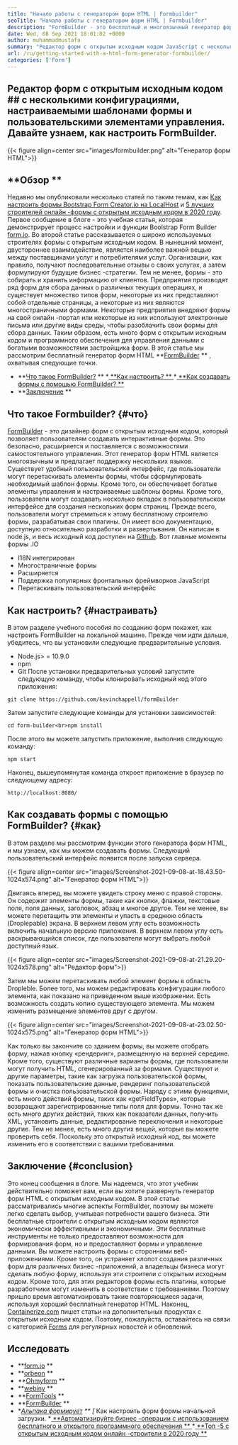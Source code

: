 ```yaml
---
title: "Начало работы с генератором форм HTML | Formbuilder" 
seoTitle: "Начало работы с генератором форм HTML | Formbuilder" 
description: "FormBuilder - это бесплатный и многоязычный генератор форм HTML с пользовательским интерфейсом перетаскивания. Следуйте этому уроку, чтобы узнать, как установить его на Localhost." 
date: Wed, 08 Sep 2021 18:01:02 +0000
author: muhammadmustafa
summary: "Редактор форм с открытым исходным кодом JavaScript с несколькими конфигурациями, настраиваемыми шаблонами форм и пользовательскими элементами управления. Давайте научимся настроить FormBuilder." 
url: /ru/getting-started-with-a-html-form-generator-formbuilder/
categories: ['Form']
---
```


## Редактор форм с открытым исходным кодом ## с несколькими конфигурациями, настраиваемыми шаблонами формы и пользовательскими элементами управления. Давайте узнаем, как настроить FormBuilder.

{{< figure align=center src="images/formbuilder.png" alt="Генератор форм HTML">}}


## **Обзор ** 
Недавно мы опубликовали несколько статей по таким темам, как [Как настроить формы Bootstrap Form Creator.io на LocalHost][1] и [5 лучших строителей онлайн -формы с открытым исходным кодом в 2020 году][2]. Первое сообщение в блоге - это учебная статья, которая демонстрирует процесс настройки и функции Boolstrap Form Builder [form.io][3]. Во второй статье рассказывается о широко используемых строителях формы с открытым исходным кодом. В нынешний момент, двустороннее взаимодействие, является наиболее важной вещью между поставщиками услуг и потребителями услуг. Организации, как правило, получают последовательные отзывы о своих услугах, а затем формулируют будущие бизнес -стратегии. Тем не менее, формы - это собирать и хранить информацию от клиентов. Предприятия производят ряд форм для сбора данных о различных текущих операциях, и существует множество типов форм, некоторые из них представляют собой отдельные страницы, а некоторые из них являются многостраничными формами. Некоторые предприятия внедряют формы на свой онлайн -портал или некоторые из них используют электронные письма или другие виды среды, чтобы разоблачить свои формы для сбора данных.
Таким образом, есть много форм с открытым исходным кодом и программного обеспечения для управления данными с богатыми возможностями застройщика форм. В этой статье мы рассмотрим бесплатный генератор форм HTML  **[FormBuilder][4] ** , охватывая следующие точки.
  * **[Что такое FormBuilder?][5] ** 
  *[ **Как настроить? ** ][6]
  *[ **Как создавать формы с помощью FormBuilder? ** ][7]
  * **[Заключение][8] ** 

## Что такое Formbuilder?   {#что}
[FormBuilder][4] - это дизайнер форм с открытым исходным кодом, который позволяет пользователям создавать интерактивные формы. Это безопасно, расширяется и поставляется с возможностями самостоятельного управления. Этот генератор форм HTML является многоязычным и предлагает поддержку нескольких языков. Существует удобный пользовательский интерфейс, где пользователи могут перетаскивать элементы формы, чтобы сформулировать необходимый шаблон формы. Кроме того, он обеспечивает богатые элементы управления и настраиваемые шаблоны формы. Кроме того, пользователи могут создавать несколько вкладок в пользовательском интерфейсе для создания нескольких форм страниц. Прежде всего, пользователи могут стремиться к этому бесплатному строителю формы, разрабатывая свои плагины. Он имеет всю документацию, доступную относительно разработки и развертывания. Он написан в node.js, и весь исходный код доступен на [Github][9].
Вот главные моменты формы .IO
  * I18N интегрирован
  * Многостраничные формы
  * Расширяется
  * Поддержка популярных фронтальных фреймворков JavaScript
  * Перетаскивать пользовательский интерфейс

## Как настроить?   {#настраивать}
В этом разделе учебного пособия по созданию форм покажет, как настроить FormBuilder на локальной машине.
Прежде чем идти дальше, убедитесь, что вы установили следующие предварительные условия.
  * Node.js> = 10.9.0
  * npm
  * Git
После установки предварительных условий запустите следующую команду, чтобы клонировать исходный код этого приложения:
```
git clone https://github.com/kevinchappell/formBuilder
```
Затем запустите следующие команды для установки зависимостей:
```
cd form-builder<br>npm install 
```
После этого вы можете запустить приложение, выполнив следующую команду:
```
npm start
```
Наконец, вышеупомянутая команда откроет приложение в браузер по следующему адресу:
```
http://localhost:8080/
```

## Как создавать формы с помощью FormBuilder?   {#как}
В этом разделе мы рассмотрим функции этого генератора форм HTML, и мы узнаем, как мы можем создавать формы.
Следующий пользовательский интерфейс появится после запуска сервера.

{{< figure align=center src="images/Screenshot-2021-09-08-at-18.43.50-1024x574.png" alt="Генератор форм HTML">}}

Двигаясь вперед, вы можете увидеть строку меню с правой стороны. Он содержит элементы формы, такие как кнопки, флажки, текстовые поля, поля данных, заголовок, абзац и многое другое. Тем не менее, вы можете перетащить эти элементы и упасть в среднюю область (Droplepable) экрана. В верхнем левом углу есть возможность включить начальную версию приложения. В верхнем левом углу есть раскрывающийся список, где пользователи могут выбрать любой доступный язык.

{{< figure align=center src="images/Screenshot-2021-09-08-at-21.29.20-1024x578.png" alt="Редактор форм">}}

Затем мы можем перетаскивать любой элемент формы в область Dropleble. Более того, мы можем редактировать конфигурации любого элемента, как показано на приведенном выше изображении. Есть возможность создать копию существующего элемента. Мы можем изменить размещение элементов друг с другом.

{{< figure align=center src="images/Screenshot-2021-09-08-at-23.02.50-1024x575.png" alt="Генератор форм HTML">}}

Как только вы закончите со зданием формы, вы можете отобрать форму, нажав кнопку «рендеринг», размещенную на верхней середине. Кроме того, существуют различные варианты формы, где пользователи могут получить HTML, сгенерированный за формами. Существуют и другие параметры, такие как загрузка пользовательской формы, показать пользовательские данные, рендеринг пользовательской формы и очистка пользовательской формы. Наряду с этими функциями, есть много действий формы, таких как «getFieldTypes», которые возвращают зарегистрированные типы поля для формы. Точно так же есть много других действий, таких как показатели данных, получить XML, установить данные, редактирование переключения и некоторые другие. Тем не менее, есть много других вещей, которые вы можете проверить себя. Поскольку это открытый исходный код, вы можете изменить его в соответствии с вашими требованиями.

## Заключение   {#conclusion}
Это конец сообщения в блоге. Мы надеемся, что этот учебник действительно поможет вам, если вы хотите развернуть генератор форм HTML с открытым исходным кодом. В этой статье рассматривались многие аспекты FormBuilder, поэтому вы можете легко сделать выбор, учитывая потребности вашего бизнеса. Эти бесплатные строители с открытым исходным кодом являются экономически эффективными и экономичными. Эти бесплатные инструменты не только предоставляют возможности для формирования форм, но и предоставляют формы и управление данными. Вы можете настроить формы с сторонними веб-приложениями. Кроме того, он устраняет хлопот создания различных форм для различных бизнес -приложений, а владельцы бизнеса могут сделать любую форму, используя эти строители с открытым исходным кодом. Кроме того, для этих редакторов формы есть плагины, которые разработчики могут изменить в соответствии с требованиями. Поэтому пришло время автоматизировать такие повторяющиеся задачи, используя хороший бесплатный генератор HTML.
Наконец, [Containerize.com][10] пишет статьи на дополнительных продуктах с открытым исходным кодом. Поэтому, пожалуйста, оставайтесь на связи с категорией [Forms][11] для регулярных новостей и обновлений.

## Исследовать
  * **[form.io][3] ** 
  * **[orbeon][12] ** 
  * **[Ohmyform][13] ** 
  * **[webiny][14] ** 
  * **[FormTools][15] ** 
  * **[FormBuilder][4] ** 
  * **[Альпака формирует][16] ** 
  *[** Как настроить форм формы начальной загрузки.
  *[ **Автоматизируйте бизнес -операции с использованием бесплатного и открытого программного обеспечения ** ][17]
  *[ **Топ -5 с открытым исходным кодом онлайн -строители в 2020 году ** ][2]

  
[1]: https://blog.containerize.com/form/how-to-setup-bootstrap-form-creator-formio-on-localhost/
[2]: https://blog.containerize.com/form/top-5-open-source-online-form-builders-in-year-2020/
[3]: https://products.containerize.com/form/formio/
[4]: https://products.containerize.com/form/formbuilder/
[5]: #what
[6]: #setup
[7]: #how
[8]: #Conclusion
[9]: https://github.com/kevinchappell/formBuilder
[10]: https://www.containerize.com/
[11]: https://products.containerize.com/healthcare-technologies/
[12]: https://products.containerize.com/form/orbeon/
[13]: https://products.containerize.com/form/ohmyform/
[14]: https://products.containerize.com/form/webiny/
[15]: https://products.containerize.com/form/formtools/
[16]: https://products.containerize.com/form/alpaca/
[17]: https://blog.containerize.com/blogging/automate-business-operations-using-open-source-software/
